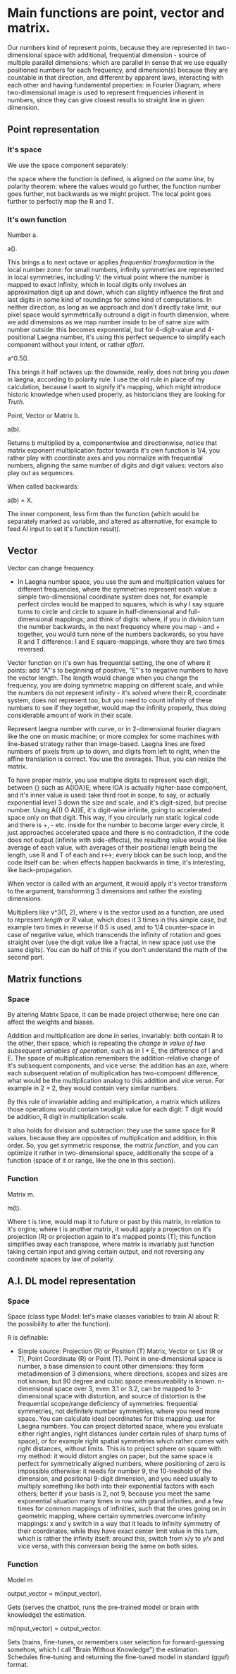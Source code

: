 # Main functions are point, vector and matrix.

Our numbers kind of represent points, because they are represented in two-dimensional space with additional, frequential dimension - source of multiple parallel dimensions; which are parallel in sense that we use equally positioned numbers for each frequency, and dimension(s) because they are countable in that direction, and different by apparent laws, interacting with each other and having fundamental properties: in Fourier Diagram, where two-dimensional image is used to represent frequencies inherent in numbers, since they can give closest results to straight line in given dimension.

## Point representation

### It's space

We use the space component separately:

the space where the function is defined, is aligned _on the same line_, by polarity theorem: where the values would go further, the function number goes further, not backwards as we might project. The local point goes further to perfectly map the R and T.

### It's own function

Number a.

a().

This brings a to next octave or applies _frequential transformation_ in the local number zone: for small numbers, infinity symmetries are represented in local symmetries, including V: the virtual point where the number is mapped to exact infinity, which in local digits only involves an approximation digit up and down, which can slightly influence the first and last digits in some kind of roundings for some kind of computations. In neither direction, as long as we approach and don't directly take limit, our pixel space would symmetrically outround a digit in fourth dimension, where we add dimensions as we map number inside to be of same size with number outside: this becomes exponential, but for 4-digit-value and 4-positional Laegna number, it's using this perfect sequence to simplify each component without your intent, or rather _effort_.

a^0.5().

This brings it half octaves up: the downside, really, does not bring you _down_ in laegna, according to polarity rule: I use the old rule in place of my calculation, because I want to signify it's mapping, which might introduce historic knowledge when used properly, as historicians they are looking for _Truth_.

Point, Vector or Matrix b.

a(b).

Returns b multiplied by a, componentwise and directionwise, notice that matrix exponent multiplication factor towards it's own function is 1/4, you rather play with coordinate axes and you normalize with frequential numbers, aligning the same number of digits and digit values: vectors also play out as sequences.

When called backwards:

a(b) = X.

The inner component, less firm than the function (which would be separately marked as variable, and altered as alternative, for example to feed AI input to set it's function result).

## Vector

Vector can change frequency.
- In Laegna number space, you use the sum and multiplication values for different frequencies, where the symmetries represent each value: a simple two-dimensional coordinate system does not, for example perfect circles would be mapped to squares, which is why I say square turns to circle and circle to square in half-dimensional and full-dimensional mappings; and think of digits: where, if you in division turn the number backwards, in the next frequency where you map - and + together, you would turn none of the numbers backwards, so you have R and T difference: I and E square-mappings, where they are two times reversed.

Vector function on it's own has frequential setting, the one of where it points: add "A"'s to beginning of positive, "E"'s to negative numbers to have the vector length. The length would change when you change the frequency, you are doing symmetric mapping on different scale, and while the numbers do not represent infinity - it's solved where their R, coordinate system, does not represent too, but you need to count infinity of these numbers to see if they together, would map the infinity properly, thus doing considerable amount of work in their scale.

Represent laegna number with curve, or in 2-dimensional fourier diagram like the one on music machine; or more complex for some machines with line-based strategy rather than image-based. Laegna lines are fixed numbers of pixels from up to down, and digits from left to right, when the affine translation is correct. You use the averages. Thus, you can resize the matrix.

To have proper matrix, you use multiple digits to represent each digit, between {} such as A{IOA}E, where IOA is actually higher-base component, and it's inner value is used: take third root in scope, to say, or actually exponential level 3 down the size and scale, and it's digit-sized, but precise number. Using A{{I O A}}E, it's digit-wise infinite, going to accelerated space only on that digit. This way, if you circularly run static logical code and there is +, - etc. inside for the number to become larger every circle, it just approaches accelerated space and there is no contradiction, if the code does not output (infinite with side-effects), the resulting value would be like average of each value, with averages of their positional length being the length, use R and T of each and r<->; every block can be such loop, and the code itself can be: when effects happen backwards in time, it's interesting, like back-propagation.

When vector is called with an argument, it would apply it's vector transform to the argument, transforming 3 dimensions and rather the existing dimensions.

Multipliers like v^3(1, 2), where v is the vector used as a function, are used to represent _length_ or _R_ value, which does it 3 times in this simple case, but example two times in reverse if 0.5 is used, and to 1/4 counter-space in case of negative value, which transcends the infinity of rotation and goes straight over (use the digit value like a fractal, in new space just use the same digits). You can do half of this if you don't understand the math of the second part.

## Matrix functions

### Space

By altering Matrix Space, it can be made project otherwise; here one can affect the weights and biases.

Addition and multiplication are done in series, invariably: both contain R to the other, their space, which is repeating the _change in value of two subsequent variables of operation_, such as in I * E, the difference of I and E. The space of multiplication remembers the addition-relative change of it's subsequent components, and vice verse: the addition has an axe, where each subsequent relation of multiplication has two-compoent difference, what would be the multiplication analog to this addition and vice verse. For example in 2 + 2, they would contain very similar numbers.

By this rule of invariable adding and multiplication, a matrix which utilizes those operations would contain twodigit value for each digit: T digit would be addition, R digit in multiplication scale.

It also holds for division and subtraction: they use the same space for R values, because they are opposites of multiplication and addition, in this order. So, you get symmetric response, the _matrix function_, and you can optimize it rather in two-dimensional space, additionally the scope of a function (space of it or range, like the one in this section).

### Function

Matrix m.

m(t).

Where t is time, would map it to future or past by this matrix, in relation to it's orgins; where t is another matrix, it would apply a projection on it's projection (R) or projection again to it's mapped points (T); this function simplifies away each transpose, where matrix is invariably just function taking certain input and giving certain output, and not reversing any coordinate spaces by law of polarity.

## A.I. DL model representation

### Space

Space (class type Model: let's make classes variables to train AI about R: the possibility to alter the function).

R is definable:
- Simple source: Projection (R) or Position (T) Matrix, Vector or List (R or T), Point Coordinate (R) or Point (T). Point in one-dimensional space is number, a base dimension to count other dimensions: they form metadimension of 3 dimensions, where directions, scopes and sizes are not known, but 90 degree and cubic space measureability is known. n-dimensional space over 3, even 3.1 or 3.2, can be mapped to 3-dimensional space with distortion, and source of distortion is the frequential scope/range deficiency of symmetries: frequential symmetries, not definitely number symmetries, where you need more space. You can calculate ideal coordinates for this mapping: use for Laegna numbers. You can project distorted space, where you evaluate either right angles, right distances (under certain rules of sharp turns of space), or for example right spatial symmetries which rather comes with right distances, without limits. This is to project sphere on square with my method: it would distort angles on paper, but the same space is perfect for symmetrically aligned numbers, where positioning of zero is impossible otherwise: it needs for number 9, the 10-treshold of the dimension, and positional 9-digit dimension, and you need usually to multiply something like both into their exponential factors with each others; better if your basis is 2, not 9, because you meet the same exponential situation many times in row with grand infinities, and a few times for common mappings of infinities, such that the ones going on in geometric mapping, where certain symmetries overcome infinity mappings: x and y switch in a way that it leads to infinity symmetry of their coordinates, while they have exact center limit value in this turn, which is rather the infinity itself: around this, switch from x/y to y/x and vice versa, with this conversion being the same on both sides.

### Function

Model m

output_vector = m(input_vector).

Gets (serves the chatbot, runs the pre-trained model or brain with knowledge) the estimation.

m(input_vector) = output_vector.

Sets (trains, fine-tunes, or remembers user selection for forward-guessing somehow, which I call "Brain Without Knowledge") the estimation. Schedules fine-tuning and returning the fine-tuned model in standard (gguf) format.

